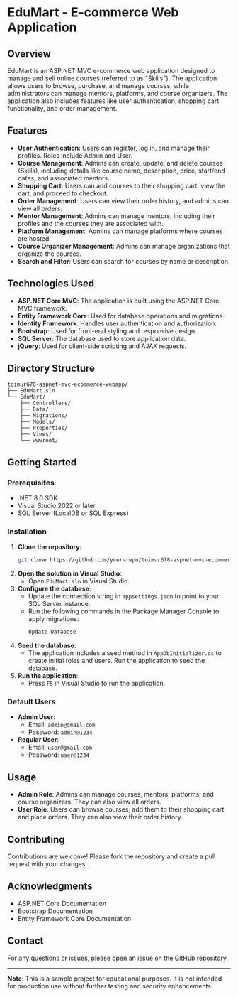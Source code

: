 # EduMart - E-commerce Web Application

## Overview
EduMart is an ASP.NET MVC e-commerce web application designed to manage and sell online courses (referred to as "Skills"). The application allows users to browse, purchase, and manage courses, while administrators can manage mentors, platforms, and course organizers. The application also includes features like user authentication, shopping cart functionality, and order management.

## Features
- **User Authentication**: Users can register, log in, and manage their profiles. Roles include Admin and User.
- **Course Management**: Admins can create, update, and delete courses (Skills), including details like course name, description, price, start/end dates, and associated mentors.
- **Shopping Cart**: Users can add courses to their shopping cart, view the cart, and proceed to checkout.
- **Order Management**: Users can view their order history, and admins can view all orders.
- **Mentor Management**: Admins can manage mentors, including their profiles and the courses they are associated with.
- **Platform Management**: Admins can manage platforms where courses are hosted.
- **Course Organizer Management**: Admins can manage organizations that organize the courses.
- **Search and Filter**: Users can search for courses by name or description.

## Technologies Used
- **ASP.NET Core MVC**: The application is built using the ASP.NET Core MVC framework.
- **Entity Framework Core**: Used for database operations and migrations.
- **Identity Framework**: Handles user authentication and authorization.
- **Bootstrap**: Used for front-end styling and responsive design.
- **SQL Server**: The database used to store application data.
- **jQuery**: Used for client-side scripting and AJAX requests.

## Directory Structure
```
toimur678-aspnet-mvc-ecommerce-webapp/
├── EduMart.sln
└── EduMart/
    ├── Controllers/
    ├── Data/
    ├── Migrations/
    ├── Models/
    ├── Properties/
    ├── Views/
    └── wwwroot/
```

## Getting Started

### Prerequisites
- .NET 8.0 SDK
- Visual Studio 2022 or later
- SQL Server (LocalDB or SQL Express)

### Installation
1. **Clone the repository**:
   ```bash
   git clone https://github.com/your-repo/toimur678-aspnet-mvc-ecommerce-webapp.git
   ```
2. **Open the solution in Visual Studio**:
   - Open `EduMart.sln` in Visual Studio.
3. **Configure the database**:
   - Update the connection string in `appsettings.json` to point to your SQL Server instance.
   - Run the following commands in the Package Manager Console to apply migrations:
     ```bash
     Update-Database
     ```
4. **Seed the database**:
   - The application includes a seed method in `AppDbInitializer.cs` to create initial roles and users. Run the application to seed the database.
5. **Run the application**:
   - Press `F5` in Visual Studio to run the application.

### Default Users
- **Admin User**:
  - Email: `admin@gmail.com`
  - Password: `admin@1234`
- **Regular User**:
  - Email: `user@gmail.com`
  - Password: `user@1234`

## Usage
- **Admin Role**: Admins can manage courses, mentors, platforms, and course organizers. They can also view all orders.
- **User Role**: Users can browse courses, add them to their shopping cart, and place orders. They can also view their order history.

## Contributing
Contributions are welcome! Please fork the repository and create a pull request with your changes.

## Acknowledgments
- ASP.NET Core Documentation
- Bootstrap Documentation
- Entity Framework Core Documentation

## Contact
For any questions or issues, please open an issue on the GitHub repository.

---

**Note**: This is a sample project for educational purposes. It is not intended for production use without further testing and security enhancements.
